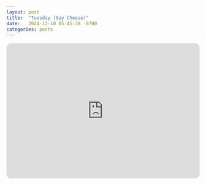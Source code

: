 ```yaml
---
layout: post
title:  "Tuesday (Say Cheese)"
date:   2024-12-10 05:45:38 -0700
categories: posts
---
```

<iframe style="border-radius:12px" src="https://open.spotify.com/embed/playlist/37fzmnxWXPQ3vFOc1LMtZH?utm_source=generator" width="100%" height="352" frameBorder="0" allowfullscreen="" allow="autoplay; clipboard-write; encrypted-media; fullscreen; picture-in-picture" loading="lazy"></iframe>
